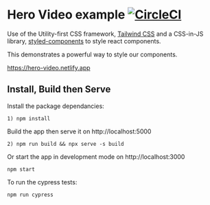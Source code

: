 # Hero Video example [![CircleCI](https://circleci.com/gh/saturate109/hero-video/tree/master.svg?style=shield&circle-token=754b0a54637442b57489da0e27d800ad7088c454)](https://circleci.com/gh/saturate109/hero-video/tree/master)

Use of the Utility-first CSS framework, [Tailwind CSS](https://tailwindcss.com/) and a CSS-in-JS library, [styled-components](https://styled-components.com/) to style react components.

This demonstrates a powerful way to style our components.

https://hero-video.netlify.app

## Install, Build then Serve

Install the package dependancies:

```
1) npm install
```

Build the app then serve it on http://localhost:5000

```
2) npm run build && npx serve -s build
```

Or start the app in development mode on http://localhost:3000

```
npm start
```

To run the cypress tests:

```
npm run cypress
```
